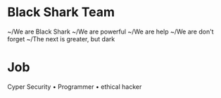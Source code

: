 # Black Shark Team
~/We are Black Shark ~/We are powerful ~/We are help ~/We are don't forget ~/The next is greater, but dark

# Job
Cyper Security  •  Programmer  •  ethical hacker



